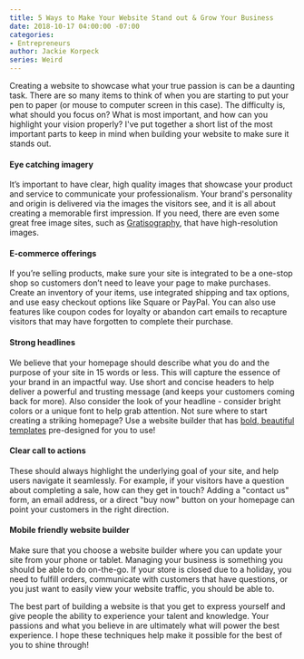 ```yaml
---
title: 5 Ways to Make Your Website Stand out & Grow Your Business
date: 2018-10-17 04:00:00 -07:00
categories:
- Entrepreneurs
author: Jackie Korpeck
series: Weird
---
```


Creating a website to showcase what your true passion is can be a daunting task. There are so many items to think of when you are starting to put your pen to paper (or mouse to computer screen in this case). The difficulty is, what should you focus on? What is most important, and how can you highlight your vision properly? I've put together a short list of the most important parts to keep in mind when building your website to make sure it stands out. 
 
#### Eye catching imagery  

It’s important to have clear, high quality images that showcase your product and service to communicate your professionalism. Your brand's personality and origin is delivered via the images the visitors see, and it is all about creating a memorable first impression. If you need, there are even some great free image sites, such as [Gratisography](https://gratisography.com/), that have high-resolution images. 
 
#### E-commerce offerings

If you’re selling products, make sure your site is integrated to be a one-stop shop so customers don’t need to leave your page to make purchases. Create an inventory of your items, use integrated shipping and tax options, and use easy checkout options like Square or PayPal. You can also use features like coupon codes for loyalty or abandon cart emails to recapture visitors that may have forgotten to complete their purchase.

#### Strong headlines 

We believe that your homepage should describe what you do and the purpose of your site in 15 words or less. This will capture the essence of your brand in an impactful way. Use short and concise headers to help deliver a powerful and trusting message (and keeps your customers coming back for more). Also consider the look of your headline - consider bright colors or a unique font to help grab attention. Not sure where to start creating a striking homepage? Use a website builder that has [bold, beautiful templates](https://www.weebly.com/themes) pre-designed for you to use!

#### Clear call to actions

These should always highlight the underlying goal of your site, and help users navigate it seamlessly. For example, if your visitors have a question about completing a sale, how can they get in touch? Adding a "contact us" form, an email address, or a direct "buy now" button on your homepage can point your customers in the right direction.

#### Mobile friendly website builder

Make sure that you choose a website builder where you can update your site from your phone or tablet. Managing your business is something you should be able to do on-the-go. If your store is closed due to a holiday, you need to fulfill orders, communicate with customers that have questions, or you just want to easily view your website traffic, you should be able to. 
 
The best part of building a website is that you get to express yourself and give people the ability to experience your talent and knowledge. Your passions and what you believe in are ultimately what will power the best experience. I hope these techniques help make it possible for the best of you to shine through! 
